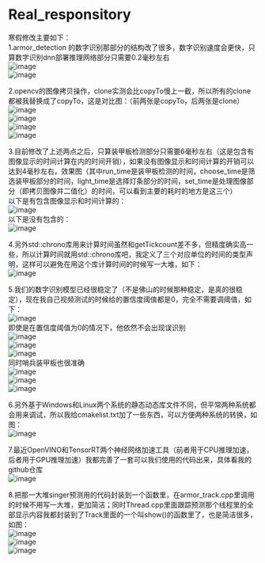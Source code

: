 # Real_responsitory
寒假修改主要如下：<br>
1.armor_detection 的数字识别那部分的结构改了很多，数字识别速度会更快，只算数字识别dnn部署推理网络部分只需要0.2毫秒左右<br>
![image](https://user-images.githubusercontent.com/84974759/219947253-0c37e9e1-d8e7-4cca-ab0f-c888c783c64b.png)<br>
![image](https://user-images.githubusercontent.com/84974759/219947269-b91f131d-13e6-4f4d-9c41-995f7ee4398f.png)<br>


2.opencv的图像拷贝操作，clone实测会比copyTo慢上一截，所以所有的clone都被我替换成了copyTo，这是对比图：（前两张是copyTo，后两张是clone）<br>
![image](https://user-images.githubusercontent.com/84974759/219947346-ea34263b-cc2f-440e-91c0-4cd45e1eba2e.png)<br>
![image](https://user-images.githubusercontent.com/84974759/219947354-5a995b87-0373-47c2-9d2e-b16bddb05d85.png)<br>
![image](https://user-images.githubusercontent.com/84974759/219947403-b1483dfd-a9a6-40f8-9382-462b6e76331d.png)<br>
![image](https://user-images.githubusercontent.com/84974759/219947406-1a32f4d0-caaf-43e3-bf69-61bf43327c20.png)<br>


3.目前修改了上述两点之后，只算装甲板检测部分只需要6毫秒左右（这是包含有图像显示的时间计算在内的时间开销），如果没有图像显示和时间计算的开销可以达到4毫秒左右，效果图（其中run_time是装甲板检测的时间，choose_time是筛选装甲板部分的时间，light_time是选择灯条部分的时间，set_time是处理图像部分（即拷贝图像并二值化）的时间，可以看到主要的耗时的地方是这三个）<br>
以下是有包含图像显示和时间计算的：<br>
![image](https://user-images.githubusercontent.com/84974759/219947714-000dabcd-4563-4cdc-a92e-7773973943b2.png)<br>
以下是没有包含的：<br>
![image](https://user-images.githubusercontent.com/84974759/219947965-10779ace-2854-4be9-ace5-6624c8081021.png)<br>


4.另外std::chrono库用来计算时间虽然和getTickcount差不多，但精度确实高一些，所以计算时间就用std::chrono库吧，我定义了三个对应单位的时间的类型声明，这样可以避免在用这个库计算时间的时候写一大堆，如下：<br>
![image](https://user-images.githubusercontent.com/84974759/219948116-bb4c6933-d974-4cab-a073-81a13b1486d5.png)<br>


5.我们的数字识别模型已经很稳定了（不是佛山的时候那种稳定，是真的很稳定），现在我自己视频测试的时候给的置信度阈值都是0，完全不需要调阈值，如下：<br>
![image](https://user-images.githubusercontent.com/84974759/219948264-5297a0ab-b756-41d8-93b0-2c56bbf02239.png)<br>
即使是在置信度阈值为0的情况下，他依然不会出现误识别<br>
![image](https://user-images.githubusercontent.com/84974759/219948478-d2eab7fe-1cf9-47d6-a69d-615fc8fec313.png)<br>
![image](https://user-images.githubusercontent.com/84974759/219948491-f553c0b7-669d-4cec-9af9-2ab9875eda60.png)<br>
![image](https://user-images.githubusercontent.com/84974759/219948558-0ee46e3f-efc4-457d-a940-1385564caaf0.png)<br>
同时哨兵装甲板也很准确<br>
![image](https://user-images.githubusercontent.com/84974759/219948626-a68ece31-d066-4eaf-a800-f23f069f846e.png)<br>
![image](https://user-images.githubusercontent.com/84974759/219948652-122f47df-2e7a-4009-9b16-11fb8d4f6188.png)<br>
![image](https://user-images.githubusercontent.com/84974759/219948688-1bb7b808-e1e7-47b4-b0e1-d17411bee9de.png)<br>


6.另外基于Windows和Linux两个系统的静态动态库文件不同，但平常两种系统都会用来调试，所以我给cmakelist.txt加了一些东西，可以方便两种系统的转换，如图：<br>
![image](https://user-images.githubusercontent.com/84974759/219948839-27324bd9-385d-4283-8e79-791178ed8c51.png)<br>


7.最近OpenVINO和TensorRT两个神经网络加速工具（前者用于CPU推理加速，后者用于GPU推理加速）我都完善了一套可以我们使用的代码出来，具体看我的github仓库<br>
![image](https://user-images.githubusercontent.com/84974759/219949135-c8ee88ef-e409-412c-a0bb-38e6d0f07215.png)<br>


8.把那一大堆singer预测用的代码封装到一个函数里，在armor_track.cpp里调用的时候不用写一大堆，更加简洁；同时Thread.cpp里面跟踪预测那个线程里的全部显示内容我都封装到了Track里面的一个叫show()的函数里了，也是简洁很多，如图：<br>
![image](https://user-images.githubusercontent.com/84974759/219956108-20922e96-3fb5-4488-8b88-3b92e6768192.png)<br>
![image](https://user-images.githubusercontent.com/84974759/219956127-8781a5c8-4f83-496a-9208-a5145c267dee.png)<br>
![image](https://user-images.githubusercontent.com/84974759/219956149-4c64ebdd-0de7-4f33-91fd-02da73804824.png)<br>


